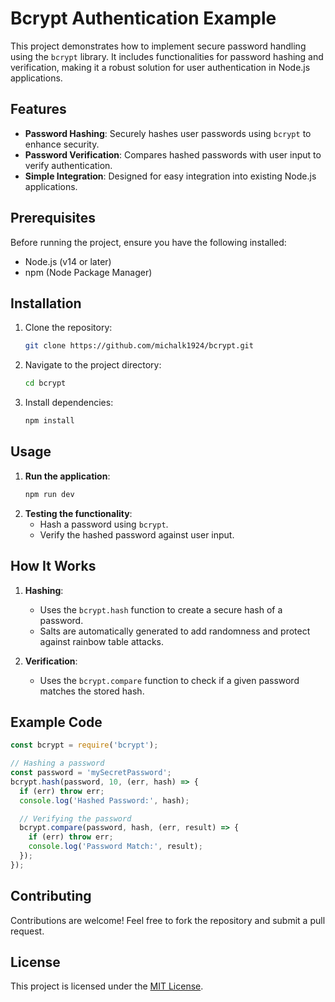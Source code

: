 
# Bcrypt Authentication Example

This project demonstrates how to implement secure password handling using the `bcrypt` library. It includes functionalities for password hashing and verification, making it a robust solution for user authentication in Node.js applications.

## Features
- **Password Hashing**: Securely hashes user passwords using `bcrypt` to enhance security.
- **Password Verification**: Compares hashed passwords with user input to verify authentication.
- **Simple Integration**: Designed for easy integration into existing Node.js applications.

## Prerequisites
Before running the project, ensure you have the following installed:
- Node.js (v14 or later)
- npm (Node Package Manager)

## Installation

1. Clone the repository:
   ```bash
   git clone https://github.com/michalk1924/bcrypt.git
   ```
2. Navigate to the project directory:
   ```bash
   cd bcrypt
   ```
3. Install dependencies:
   ```bash
   npm install
   ```

## Usage

1. **Run the application**:
   ```bash
   npm run dev
   ```
2. **Testing the functionality**:
   - Hash a password using `bcrypt`.
   - Verify the hashed password against user input.

## How It Works
1. **Hashing**:
   - Uses the `bcrypt.hash` function to create a secure hash of a password.
   - Salts are automatically generated to add randomness and protect against rainbow table attacks.

2. **Verification**:
   - Uses the `bcrypt.compare` function to check if a given password matches the stored hash.

## Example Code

```javascript
const bcrypt = require('bcrypt');

// Hashing a password
const password = 'mySecretPassword';
bcrypt.hash(password, 10, (err, hash) => {
  if (err) throw err;
  console.log('Hashed Password:', hash);

  // Verifying the password
  bcrypt.compare(password, hash, (err, result) => {
    if (err) throw err;
    console.log('Password Match:', result);
  });
});
```

## Contributing
Contributions are welcome! Feel free to fork the repository and submit a pull request.

## License
This project is licensed under the [MIT License](LICENSE).

